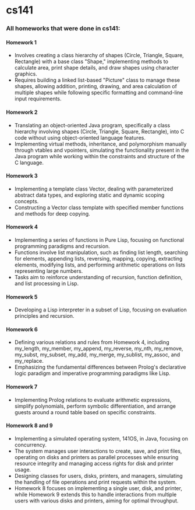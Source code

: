 # cs141
### All homeworks that were done in cs141:

#### Homework 1
- Involves creating a class hierarchy of shapes (Circle, Triangle, Square, Rectangle) with a base class "Shape," implementing methods to calculate area, print shape details, and draw shapes using character graphics.
- Requires building a linked list-based "Picture" class to manage these shapes, allowing addition, printing, drawing, and area calculation of multiple shapes while following specific formatting and command-line input requirements.

#### Homework 2
- Translating an object-oriented Java program, specifically a class hierarchy involving shapes (Circle, Triangle, Square, Rectangle), into C code without using object-oriented language features.
- Implementing virtual methods, inheritance, and polymorphism manually through vtables and vpointers, simulating the functionality present in the Java program while working within the constraints and structure of the C language.

#### Homework 3
- Implementing a template class Vector, dealing with parameterized abstract data types, and exploring static and dynamic scoping concepts.
- Constructing a Vector class template with specified member functions and methods for deep copying.

#### Homework 4
- Implementing a series of functions in Pure Lisp, focusing on functional programming paradigms and recursion.
- Functions involve list manipulation, such as finding list length, searching for elements, appending lists, reversing, mapping, copying, extracting elements, modifying lists, and performing arithmetic operations on lists representing large numbers.
- Tasks aim to reinforce understanding of recursion, function definition, and list processing in Lisp.

#### Homework 5
- Developing a Lisp interpreter in a subset of Lisp, focusing on evaluation principles and recursion.

#### Homework 6
- Defining various relations and rules from Homework 4, including my_length, my_member, my_append, my_reverse, my_nth, my_remove, my_subst, my_subset, my_add, my_merge, my_sublist, my_assoc, and my_replace.
- Emphasizing the fundamental differences between Prolog's declarative logic paradigm and imperative programming paradigms like Lisp.

#### Homework 7
- Implementing Prolog relations to evaluate arithmetic expressions, simplify polynomials, perform symbolic differentiation, and arrange guests around a round table based on specific constraints.

#### Homework 8 and 9
- Implementing a simulated operating system, 141OS, in Java, focusing on concurrency.
- The system manages user interactions to create, save, and print files, operating on disks and printers as parallel processes while ensuring resource integrity and managing access rights for disk and printer usage.
- Designing classes for users, disks, printers, and managers, simulating the handling of file operations and print requests within the system.
- Homework 8 focuses on implementing a single user, disk, and printer, while Homework 9 extends this to handle interactions from multiple users with various disks and printers, aiming for optimal throughput.
